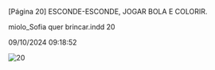 [Página 20]
ESCONDE-ESCONDE, JOGAR BOLA E COLORIR.


miolo_Sofia quer brincar.indd 20

09/10/2024 09:18:52

![20](./img/page_20-01.jpg)
